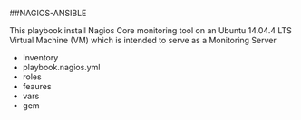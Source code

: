 ##NAGIOS-ANSIBLE

This playbook install Nagios Core monitoring tool on an Ubuntu 14.04.4 LTS Virtual Machine (VM) which is intended to serve as a Monitoring Server

- Inventory
- playbook.nagios.yml
- roles
- feaures
- vars
- gem

